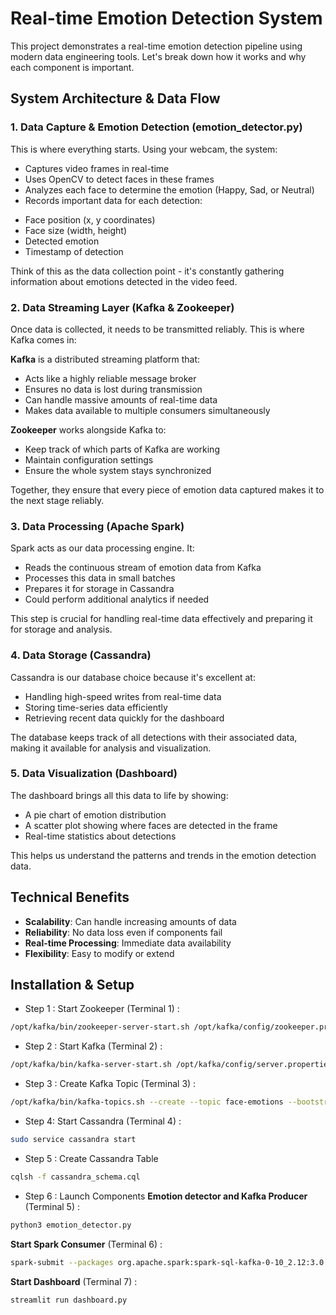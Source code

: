 # Real-time Emotion Detection System

This project demonstrates a real-time emotion detection pipeline using modern data engineering tools. Let's break down how it works and why each component is important.

## System Architecture & Data Flow

### 1. Data Capture & Emotion Detection (emotion_detector.py)
This is where everything starts. Using your webcam, the system:
- Captures video frames in real-time
- Uses OpenCV to detect faces in these frames
- Analyzes each face to determine the emotion (Happy, Sad, or Neutral)
- Records important data for each detection:
 * Face position (x, y coordinates) 
 * Face size (width, height)
 * Detected emotion
 * Timestamp of detection

Think of this as the data collection point - it's constantly gathering information about emotions detected in the video feed.

### 2. Data Streaming Layer (Kafka & Zookeeper)
Once data is collected, it needs to be transmitted reliably. This is where Kafka comes in:

**Kafka** is a distributed streaming platform that:
- Acts like a highly reliable message broker
- Ensures no data is lost during transmission
- Can handle massive amounts of real-time data
- Makes data available to multiple consumers simultaneously

**Zookeeper** works alongside Kafka to:
- Keep track of which parts of Kafka are working
- Maintain configuration settings
- Ensure the whole system stays synchronized

Together, they ensure that every piece of emotion data captured makes it to the next stage reliably.

### 3. Data Processing (Apache Spark)
Spark acts as our data processing engine. It:
- Reads the continuous stream of emotion data from Kafka
- Processes this data in small batches
- Prepares it for storage in Cassandra
- Could perform additional analytics if needed

This step is crucial for handling real-time data effectively and preparing it for storage and analysis.

### 4. Data Storage (Cassandra)
Cassandra is our database choice because it's excellent at:
- Handling high-speed writes from real-time data
- Storing time-series data efficiently
- Retrieving recent data quickly for the dashboard

The database keeps track of all detections with their associated data, making it available for analysis and visualization.

### 5. Data Visualization (Dashboard)
The dashboard brings all this data to life by showing:
- A pie chart of emotion distribution
- A scatter plot showing where faces are detected in the frame
- Real-time statistics about detections

This helps us understand the patterns and trends in the emotion detection data.



## Technical Benefits
- **Scalability**: Can handle increasing amounts of data
- **Reliability**: No data loss even if components fail
- **Real-time Processing**: Immediate data availability
- **Flexibility**: Easy to modify or extend


## Installation & Setup
- Step 1 : Start Zookeeper
(Terminal 1) :
```bash
/opt/kafka/bin/zookeeper-server-start.sh /opt/kafka/config/zookeeper.properties
```
- Step 2 : Start Kafka
(Terminal 2) :
```bash
/opt/kafka/bin/kafka-server-start.sh /opt/kafka/config/server.properties
```
- Step 3 : Create Kafka Topic 
(Terminal 3) :
```bash
/opt/kafka/bin/kafka-topics.sh --create --topic face-emotions --bootstrap-server localhost:9092 --partitions 1 --replication-factor 1
```
- Step 4: Start Cassandra
(Terminal 4) :
```bash
sudo service cassandra start
```
- Step 5 : Create Cassandra Table
```bash
cqlsh -f cassandra_schema.cql
```
- Step 6 : Launch Components
**Emotion detector and Kafka Producer** (Terminal 5) :
```bash
python3 emotion_detector.py
```
**Start Spark Consumer**
(Terminal 6) :
```bash
spark-submit --packages org.apache.spark:spark-sql-kafka-0-10_2.12:3.0.0 spark_consumer.py
```
**Start Dashboard**
(Terminal 7) :
```bash
streamlit run dashboard.py
```



  


